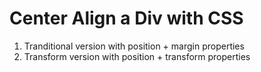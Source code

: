 # Center Align a Div with CSS

1. Tranditional version with position + margin properties
2. Transform version with position + transform properties
